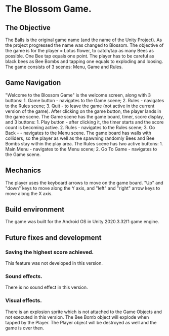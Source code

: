 # The Blossom Game.

## The Objective

The Balls is the original game name (and the name of the Unity Project).
As the project progressed the name was changed to Blossom.
The objective of the game is for the player = Lotus flower, to catch/tap as many Bees as possible.
One Bee tap equals one point.
The player has to be careful as black bees as Bee Bombs and tapping one equals to exploding and loosing.
The game consists of 3 scenes: Menu, Game and Rules.

## Game Navigation

"Welcome to the Blossom Game" is the welcome screen, along with 3 buttons:
     1. Game button - navigates to the Game scene;
     2. Rules - navigates to the Rules scene;
     3. Quit - to leave the game (not active in the current version of the game).
After clicking on the game button, the player lands in the game scene.
The Game scene has the game board, timer, score display, and 3 buttons:
     1. Play button - after clicking it, the timer starts and the score count is becoming active.
     2. Rules - navigates to the Rules scene;
     3. Go Back -  - navigates to the Menu scene.
The game board has walls with colliders, so the player as well as the spawning randomly Bees and Bee Bombs stay within the play area.
The Rules scene has two active buttons:
     1. Main Menu - navigates to the Menu scene;
     2. Go To Game - navigates to the Game scene.

## Mechanics
 The player uses the keyboard arrows to move on the game board. "Up" and "down" keys to move along the Y axis,
 and "left" and "right" arrow keys to move along the X axis.

 ## Build environment
 The game was built for the Android OS in Unity 2020.3.32f1 game engine.

 ## Future fixes and development

 ### Saving the highest score achieved.  
 This feature was not developed in this version.

 ### Sound effects.
 There is no sound effect in this version.

 ### Visual effects.
 There is an explosion sprite which is not attached to the Game Objects and not executed in this version.
 The Bee Bomb object will explode when tapped by the Player. The Player object will be destroyed as well and the game is over then.



